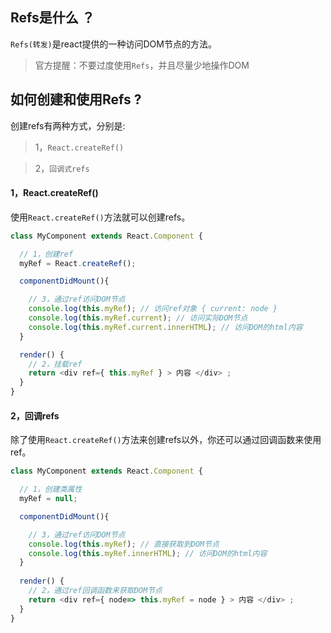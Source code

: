 ## Refs是什么 ？

`Refs(转发)`是react提供的一种访问DOM节点的方法。

> 官方提醒：不要过度使用`Refs`，并且尽量少地操作DOM

## 如何创建和使用Refs ?

创建refs有两种方式，分别是:

> 1，`React.createRef()`   

> 2，`回调式refs`  

#### 1，React.createRef()
使用`React.createRef()`方法就可以创建refs。
```js
class MyComponent extends React.Component {    

  // 1，创建ref
  myRef = React.createRef();  

  componentDidMount(){  

    // 3，通过ref访问DOM节点
    console.log(this.myRef); // 访问ref对象 { current: node }
    console.log(this.myRef.current); // 访问实际DOM节点
    console.log(this.myRef.current.innerHTML); // 访问DOM的html内容
  }

  render() { 
    // 2，挂载ref
    return <div ref={ this.myRef } > 内容 </div> ;  
  }
}
```

#### 2，回调refs  

除了使用`React.createRef()`方法来创建refs以外，你还可以通过回调函数来使用ref。
```js
class MyComponent extends React.Component {     

  // 1，创建类属性
  myRef = null;  

  componentDidMount(){  

    // 3，通过ref访问DOM节点
    console.log(this.myRef); // 直接获取到DOM节点
    console.log(this.myRef.innerHTML); // 访问DOM的html内容
  }
  
  render() { 
    // 2，通过ref回调函数来获取DOM节点
    return <div ref={ node=> this.myRef = node } > 内容 </div> ;  
  }
}
```
<!-- 
### 如何使用Refs ?     

#### 一，React.createRef()
使用`React.createRef()`方法就可以创建refs。
```js
class MyComponent extends React.Component {    
  // 1，创建ref
  myRef = React.createRef();  

  render() { 
    // 2，挂载ref
    return <div ref={ this.myRef } > 内容 </div> ;  
  }
}
```


##### 1，在class组件内部使用    
```js
class MyComponent extends React.Component {    
  // 1，创建ref
  myRef = React.createRef();  

  componentDidMount(){
    // 3，通过ref访问DOM节点
    console.log(this.myRef); // 访问ref对象 { current: node }
    console.log(this.myRef.current); // 访问实际DOM节点
    console.log(this.myRef.current.innerHTML); // 访问DOM的html内容
    console.log(this.myRef.current.innerText); // 访问DOM的文本内容
  }

  render() { 
    // 2，挂载ref
    return <div ref={ this.myRef } > 内容 </div> ;  
  }
}
```

##### 2，在class组件上使用      
refs不仅能在DOM上面用，也能在组件上使用(仅限class组件)，通常用于父子组件的DOM交互(尽量少地使用)。
   
下面是一个例子：  
```js
// 父组件
class Parent extends React.Component {  

  childElement = null;  // 1，父组件内定义类属性

  render() {
    // 2，给子组件传递 ref回调函数 ，可获取到子组件的DOM，并赋给 childElement 类属性
    return (
      <Child inputRef={el => this.inputElement = el} />
    );
  }
}     

// 3，子组件内获取父组件ref回调函数，并挂载给DOM节点
function Child(props) {
  return (
    <div>
      <input ref={props.inputRef} />
    </div>
  );
}
```  

##### 3，在函数组件内部使用    
```js
const App = () =>{

    let textInput = React.createRef(); // 1，创建ref

    const getInputValue=()=>{
        console.log(textInput.current);  // 3，访问DOM
        console.log(textInput.current.value);
    }
    
    // 2，挂载ref
    return (
        <div>
            <input
              type="text"
              ref={textInput}
            />
            <button onClick={ this.getInputValue } > 获取input值 </button>
        </div>
    )
}
```

##### 2，在函数组件中使用    

#### 二，回调refs
除了使用`React.createRef()`方法来创建refs以外，还可以使用回调函数来创建ref。
```js
class MyComponent extends React.Component {      
  // 创建类属性
  myRef = null;  

  componentDidMount(){
    // 
  }
  
  render() { 
    return <div ref={ refs=> this.myRef = refs } > 内容 </div> ;  
  }
}
```

### 如何使用Refs ?

Refs的使用分为几种不同的情况:  

- `class组件的DOM添加Refs`   

- `给class组件添加Refs`   

- `给函数组件的DOM添加Refs`

> 注意：不能给函数组件添加refs，因为它没有实例

### 一，回调式Refs     
通过回调函数获取DOM的ref，并赋给类属性，从而实现对DOM的访问。
```js
class MyComponent extends React.Component {   

  divRef = null;  // 1，先声明一个类属性

  componentDidMount(){ 

      // 3，访问DOM  

      console.log(this.divRef); // DOM节点
      console.log(this.divRef.innerHTML); // DOM节点的内容
  }

  render() { 

    // 2，通过回调函数获取ref，并赋给 divRef   

    return <div ref={ element=> this.divRef = element } > 内容 </div> ;  
  }
}
```

### 二，class组件的DOM添加Refs  
在class组件内使用Refs非常简单，只需要通过`React.createRef()`方法创建一个`ref`，然后挂载到DOM节点就可以通过ref访问DOM了。   

```js
class MyComponent extends React.Component { 

  myRef = React.createRef();  // 1，创建ref

  componentDidMount(){  

      // 3，访问ref对象
      console.log(this.myRef); 
      console.log(this.myRef.current); // 访问实际DOM节点
      console.log(this.myRef.current.innerHTML); // 访问DOM的html内容
      console.log(this.myRef.current.innerText); // 访问DOM的文本内容
  }

  render() {
    return <div ref={ this.myRef } > 内容 </div> ;  // 2，挂载ref
  }
}
```

### 三，给class组件添加Refs  
refs不仅能在DOM上面用，也能在组件上使用(仅限class组件)，通常用于父子组件的DOM交互(尽量少地使用)。
   
下面是一个例子：  
```js
// 父组件
class Parent extends React.Component {  

  childElement = null;  // 1，父组件内定义类属性

  render() {
    // 2，给子组件传递 ref回调函数 ，可获取到子组件的DOM，并赋给 childElement 类属性
    return (
      <Child inputRef={el => this.inputElement = el} />
    );
  }
}     

// 3，子组件内获取父组件ref回调函数，并挂载给DOM节点
function Child(props) {
  return (
    <div>
      <input ref={props.inputRef} />
    </div>
  );
}
```


### 四，给函数组件的DOM添加Refs
```js
const App = () =>{

    let textInput = React.createRef(); // 1，创建ref

    const getInputValue=()=>{
        console.log(textInput.current);  // 3，访问DOM
        console.log(textInput.current.value);
    }
    
    // 2，挂载ref
    return (
        <div>
            <input
              type="text"
              ref={textInput}
            />
            <button onClick={ this.getInputValue } > 获取input值 </button>
        </div>
    )
}
```

> 注意：不能给函数组件添加refs，因为它没有实例    

```js  

const MyFunctionalComponent =()=>{
  return <input />;
}

class Parent extends React.Component {  

  textInput = React.createRef();  

  render() {
    // 错误的做法 ❌
    return (
      <MyFunctionalComponent ref={this.textInput} />
    );
  }
}
``` -->